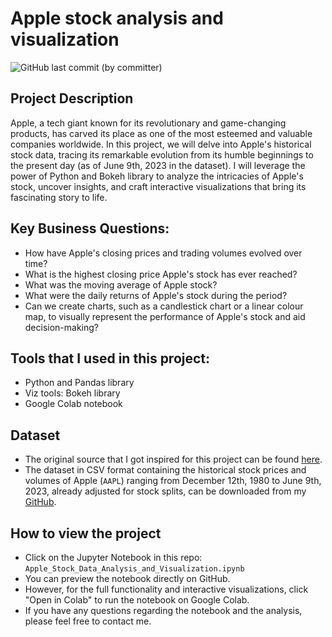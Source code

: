 # Apple stock analysis and visualization
![GitHub last commit (by committer)](https://img.shields.io/github/last-commit/longnguyendata/apple-stock-analysis-and-visualization)

## Project Description
Apple, a tech giant known for its revolutionary and game-changing products, has carved its place as one of the most esteemed and valuable companies worldwide. In this project, we will delve into Apple's historical stock data, tracing its remarkable evolution from its humble beginnings to the present day (as of June 9th, 2023 in the dataset). I will leverage the power of Python and Bokeh library to analyze the intricacies of Apple's stock, uncover insights, and craft interactive visualizations that bring its fascinating story to life.

## Key Business Questions:
- How have Apple's closing prices and trading volumes evolved over time?
- What is the highest closing price Apple's stock has ever reached?
- What was the moving average of Apple stock?
- What were the daily returns of Apple's stock during the period?
- Can we create charts, such as a candlestick chart or a linear colour map, to visually represent the performance of Apple's stock and aid decision-making?

## Tools that I used in this project:
- Python and Pandas library
- Viz tools: Bokeh library
- Google Colab notebook

## Dataset
- The original source that I got inspired for this project can be found [here](https://www.macrotrends.net/stocks/charts/AAPL/apple/stock-price-history).
- The dataset in CSV format containing the historical stock prices and volumes of Apple (`AAPL`) ranging from December 12th, 1980 to June 9th, 2023, already adjusted for stock splits, can be downloaded from my [GitHub](https://github.com/longnguyendata/apple-stock-analysis-and-visualization).

## How to view the project
- Click on the Jupyter Notebook in this repo: `Apple_Stock_Data_Analysis_and_Visualization.ipynb`
- You can preview the notebook directly on GitHub.
- However, for the full functionality and interactive visualizations, click "Open in Colab" to run the notebook on Google Colab.
- If you have any questions regarding the notebook and the analysis, please feel free to contact me.
